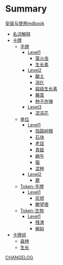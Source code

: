# Summary

[安装与使用mdbook](安装与使用mdbook.md)

- [名词解释](名词解释.md)
- [卡牌]()
    - [手牌]()
        - [Level1]()
            - [萤火虫](卡牌/萤火虫.md)
            - [生长素](卡牌/生长素.md)
        - [Level2]()
            - [酸土](卡牌/酸土.md)
            - [消化](卡牌/消化.md)
            - [超级生长素](卡牌/超级生长素.md)
            - [藤笼](卡牌/藤笼.md)
            - [种子炸弹](卡牌/种子炸弹.md)
        - [Level3]()
            - [混沌花](卡牌/混沌花.md)
    - [单位]()
        - [Level1]()
            - [挡路树根](卡牌/挡路树根.md)
            - [石块](卡牌/石块.md)
            - [老鼠](卡牌/老鼠.md)
            - [青蛙](卡牌/青蛙.md)
            - [蜗牛](卡牌/蜗牛.md)
            - [猫](卡牌/猫.md)
            - [混种](卡牌/混种.md)
        - [Level2]()
            - [鹿](卡牌/鹿.md)
    - [Token-手牌]()
        - [Level1]()
            - [灰烬](卡牌/灰烬.md)
            - [瞭望塔](卡牌/瞭望塔.md)
    - [Token-生物]()
        - [Level1]()
            - [残渣](卡牌/残渣.md)
            - [蝌蚪](卡牌/蝌蚪.md)
- [卡牌组]()
    - [森林](卡牌组/森林.md)
    - [生长](卡牌组/生长.md)

[CHANGELOG](CHANGELOG.md)